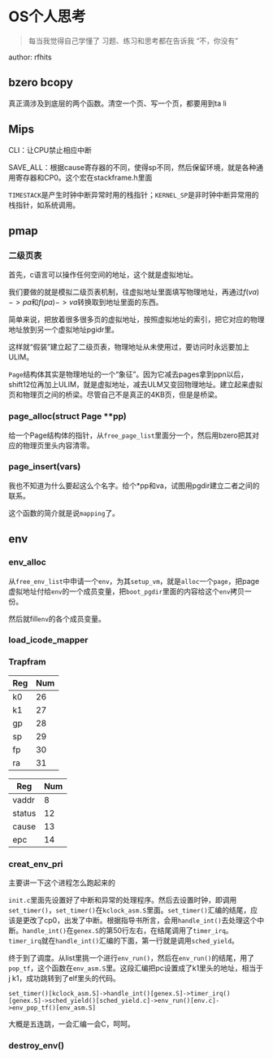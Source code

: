 # OS个人思考

> 每当我觉得自己学懂了
> 习题、练习和思考都在告诉我
> “不，你没有”

author: rfhits

## bzero bcopy

真正滴涉及到底层的两个函数。清空一个页、写一个页，都要用到ta li

## Mips

CLI：让CPU禁止相应中断

SAVE_ALL：根据cause寄存器的不同，使得sp不同，然后保留环境，就是各种通用寄存器和CP0。这个宏在stackframe.h里面

`TIMESTACK`是产生时钟中断异常时用的栈指针；`KERNEL_SP`是非时钟中断异常用的栈指针，如系统调用。

## pmap

### 二级页表

首先，c语言可以操作任何空间的地址，这个就是虚拟地址。

我们要做的就是模拟二级页表机制，往虚拟地址里面填写物理地址，再通过$f(va)->pa$和$f(pa)->va$转换取到地址里面的东西。

简单来说，把放着很多很多页的虚拟地址，按照虚拟地址的索引，把它对应的物理地址放到另一个虚拟地址pgidr里。

这样就“假装”建立起了二级页表，物理地址从未使用过，要访问时永远要加上ULIM。

`Page`结构体其实是物理地址的一个“象征”。因为它减去pages拿到ppn以后，shift12位再加上ULIM，就是虚拟地址，减去ULM又变回物理地址。建立起来虚拟页和物理页之间的桥梁。尽管自己不是真正的4KB页，但是是桥梁。

### page_alloc(struct Page \*\*pp)

给一个Page结构体的指针，从`free_page_list`里面分一个，然后用bzero把其对应的物理页里头内容清零。

### page_insert(vars)

我也不知道为什么要起这么个名字。给个\*pp和va，试图用pgdir建立二者之间的联系。

这个函数的简介就是说`mapping`了。

## env

### env_alloc

从`free_env_list`中申请一个`env`，为其`setup_vm`，就是`alloc`一个`page`，把page虚拟地址付给`env`的一个成员变量，把`boot_pgdir`里面的内容给这个`env`拷贝一份。

然后就fill`env`的各个成员变量。

### load_icode_mapper

### Trapfram


| Reg | Num |
| --- | --- |
| k0  | 26  |
| k1  | 27  |
| gp  | 28  |
| sp  | 29  |
| fp  | 30  |
| ra  | 31  |


| Reg    | Num |
| ------ | --- |
| vaddr  | 8   |
| status | 12  |
| cause  | 13  |
| epc    | 14  |


### creat_env_pri

主要讲一下这个进程怎么跑起来的

`init.c`里面先设置好了中断和异常的处理程序。然后去设置时钟，即调用`set_timer()`，`set_timer()`在`kclock_asm.S`里面。`set_timer()`汇编的结尾，应该是更改了cp0，出发了中断。根据指导书所言，会用`handle_int()`去处理这个中断。`handle_int()`在`genex.S`的第50行左右，在结尾调用了`timer_irq`。`timer_irq`就在`handle_int()`汇编的下面，第一行就是调用`sched_yield`。

终于到了调度。从list里挑一个进行`env_run()`，然后在`env_run()`的结尾，用了`pop_tf`，这个函数在`env_asm.S`里。这段汇编把pc设置成了k1里头的地址，相当于j k1，成功跳转到了elf里头的代码。

`set_timer()[kclock_asm.S]->handle_int()[genex.S]->timer_irq()[genex.S]->sched_yield()[sched_yield.c]->env_run()[env.c]->env_pop_tf()[env_asm.S]`

大概是五连跳，一会汇编一会C，呵呵。

### destroy_env()
